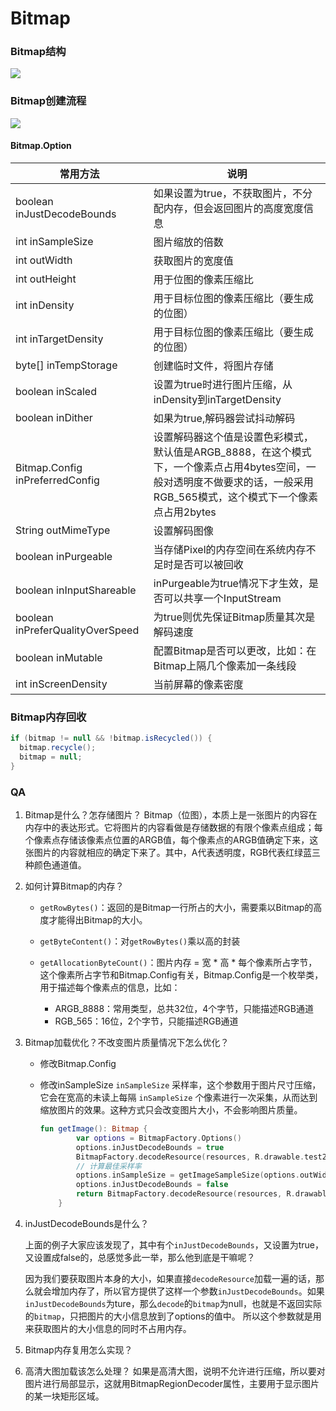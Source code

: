 # Bitmap

### Bitmap结构

![](../../images/android/bitmap.png)

### Bitmap创建流程

![](../../images/android/bitmap-created-process.png)



#### Bitmap.Option

| 常用方法                         | 说明                                                         |
| -------------------------------- | ------------------------------------------------------------ |
| boolean inJustDecodeBounds       | 如果设置为true，不获取图片，不分配内存，但会返回图片的高度宽度信息 |
| int inSampleSize                 | 图片缩放的倍数                                               |
| int outWidth                     | 获取图片的宽度值                                             |
| int outHeight                    | 用于位图的像素压缩比                                         |
| int inDensity                    | 用于目标位图的像素压缩比（要生成的位图）                     |
| int inTargetDensity              | 用于目标位图的像素压缩比（要生成的位图）                     |
| byte[] inTempStorage             | 创建临时文件，将图片存储                                     |
| boolean inScaled                 | 设置为true时进行图片压缩，从inDensity到inTargetDensity       |
| boolean inDither                 | 如果为true,解码器尝试抖动解码                                |
| Bitmap.Config inPreferredConfig  | 设置解码器这个值是设置色彩模式，默认值是ARGB_8888，在这个模式下，一个像素点占用4bytes空间，一般对透明度不做要求的话，一般采用RGB_565模式，这个模式下一个像素点占用2bytes |
| String outMimeType               | 设置解码图像                                                 |
| boolean inPurgeable              | 当存储Pixel的内存空间在系统内存不足时是否可以被回收          |
| boolean inInputShareable         | inPurgeable为true情况下才生效，是否可以共享一个InputStream   |
| boolean inPreferQualityOverSpeed | 为true则优先保证Bitmap质量其次是解码速度                     |
| boolean inMutable                | 配置Bitmap是否可以更改，比如：在Bitmap上隔几个像素加一条线段 |
| int inScreenDensity              | 当前屏幕的像素密度                                           |

### Bitmap内存回收

```java
if (bitmap != null && !bitmap.isRecycled()) {
  bitmap.recycle();
  bitmap = null;
}
```



### QA

1. Bitmap是什么？怎存储图片？
   Bitmap（位图），本质上是一张图片的内容在内存中的表达形式。它将图片的内容看做是存储数据的有限个像素点组成；每个像素点存储该像素点位置的ARGB值，每个像素点的ARGB值确定下来，这张图片的内容就相应的确定下来了。其中，A代表透明度，RGB代表红绿蓝三种颜色通道值。

2. 如何计算Bitmap的内存？

   - `getRowBytes()`：返回的是Bitmap一行所占的大小，需要乘以Bitmap的高度才能得出Bitmap的大小。

   - `getByteContent()`：对`getRowBytes()`乘以高的封装

   - `getAllocationByteCount()`：图片内存 = 宽 * 高 * 每个像素所占字节，这个像素所占字节和Bitmap.Config有关，Bitmap.Config是一个枚举类，用于描述每个像素点的信息，比如：

     - ARGB_8888：常用类型，总共32位，4个字节，只能描述RGB通道
     - RGB_565：16位，2个字节，只能描述RGB通道

     

3. Bitmap加载优化？不改变图片质量情况下怎么优化？

   - 修改Bitmap.Config

   - 修改inSampleSize
     `inSampleSize` 采样率，这个参数用于图片尺寸压缩，它会在宽高的未读上每隔 `inSampleSize` 个像素进行一次采集，从而达到缩放图片的效果。这种方式只会改变图片大小，不会影响图片质量。

     ```kotlin
     fun getImage(): Bitmap {
             var options = BitmapFactory.Options()
             options.inJustDecodeBounds = true
             BitmapFactory.decodeResource(resources, R.drawable.test2, options)
             // 计算最佳采样率
             options.inSampleSize = getImageSampleSize(options.outWidth, options.outHeight)
             options.inJustDecodeBounds = false
             return BitmapFactory.decodeResource(resources, R.drawable.test2, options)
         }
     ```

     

4. inJustDecodeBounds是什么？

   上面的例子大家应该发现了，其中有个`inJustDecodeBounds`，又设置为true，又设置成false的，总感觉多此一举，那么他到底是干嘛呢？

   因为我们要获取图片本身的大小，如果直接`decodeResource`加载一遍的话，那么就会增加内存了，所以官方提供了这样一个参数`inJustDecodeBounds`。如果`inJustDecodeBounds`为ture，那么`decode`的`bitmap`为null，也就是不返回实际的`bitmap`，只把图片的大小信息放到了options的值中。
   所以这个参数就是用来获取图片的大小信息的同时不占用内存。

5. Bitmap内存复用怎么实现？

6. 高清大图加载该怎么处理？
   如果是高清大图，说明不允许进行压缩，所以要对图片进行局部显示，这就用BitmapRegionDecoder属性，主要用于显示图片的某一块矩形区域。























